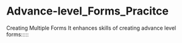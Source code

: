 # Advance-level_Forms_Pracitce
Creating Multiple Forms
It enhances skills of creating advance level forms:::::
